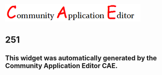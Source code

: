 ![CAE](https://github.com/PhilCAEOrg/frontendComponent-251/blob/gh-pages/img/logo.png)  

251
===================


This widget was automatically generated by the Community Application Editor CAE.  
---------------
